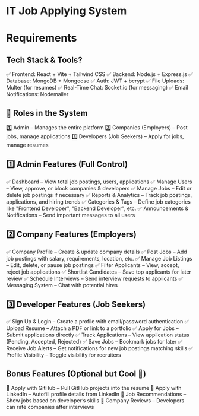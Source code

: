 # IT Job Applying System

# Requirements


## Tech Stack & Tools?
✅ Frontend: React + Vite + Tailwind CSS
✅ Backend: Node.js + Express.js
✅ Database: MongoDB + Mongoose
✅ Auth: JWT + bcrypt
✅ File Uploads: Multer (for resumes)
✅ Real-Time Chat: Socket.io (for messaging)
✅ Email Notifications: Nodemailer

## 🔹 Roles in the System
1️⃣ Admin – Manages the entire platform
2️⃣ Companies (Employers) – Post jobs, manage applications
3️⃣ Developers (Job Seekers) – Apply for jobs, manage resumes

## 1️⃣ Admin Features (Full Control)
✅ Dashboard – View total job postings, users, applications
✅ Manage Users – View, approve, or block companies & developers
✅ Manage Jobs – Edit or delete job postings if necessary
✅ Reports & Analytics – Track job postings, applications, and hiring trends
✅ Categories & Tags – Define job categories like "Frontend Developer", "Backend Developer", etc.
✅ Announcements & Notifications – Send important messages to all users

## 2️⃣ Company Features (Employers)
✅ Company Profile – Create & update company details
✅ Post Jobs – Add job postings with salary, requirements, location, etc.
✅ Manage Job Listings – Edit, delete, or pause job postings
✅ Filter Applicants – View, accept, reject job applications
✅ Shortlist Candidates – Save top applicants for later review
✅ Schedule Interviews – Send interview requests to applicants
✅ Messaging System – Chat with potential hires


## 3️⃣ Developer Features (Job Seekers)
✅ Sign Up & Login – Create a profile with email/password authentication
✅ Upload Resume – Attach a PDF or link to a portfolio
✅ Apply for Jobs – Submit applications directly
✅ Track Applications – View application status (Pending, Accepted, Rejected)
✅ Save Jobs – Bookmark jobs for later
✅ Receive Job Alerts – Get notifications for new job postings matching skills
✅ Profile Visibility – Toggle visibility for recruiters


## Bonus Features (Optional but Cool 🚀)
🔹 Apply with GitHub – Pull GitHub projects into the resume
🔹 Apply with LinkedIn – Autofill profile details from LinkedIn
🔹 Job Recommendations – Show jobs based on developer’s skills
🔹 Company Reviews – Developers can rate companies after interviews